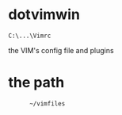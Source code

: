 # dotvimwin



	C:\...\Vimrc



the VIM's config file and plugins




# the path

          ~/vimfiles


